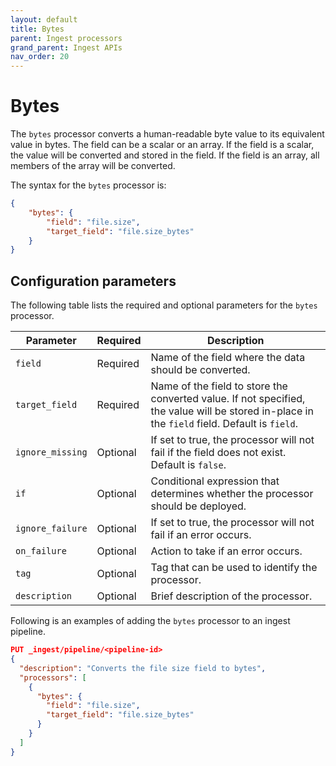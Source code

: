 ```yaml
---
layout: default
title: Bytes
parent: Ingest processors 
grand_parent: Ingest APIs
nav_order: 20
---
```


# Bytes

The `bytes` processor converts a human-readable byte value to its equivalent value in bytes. The field can be a scalar or an array. If the field is a scalar, the value will be converted and stored in the field. If the field is an array, all members of the array will be converted.

The syntax for the `bytes` processor is: 

```json
{
    "bytes": {
        "field": "file.size",
        "target_field": "file.size_bytes"
    }
}
```

## Configuration parameters

The following table lists the required and optional parameters for the `bytes` processor.  

**Parameter** | **Required** | **Description** |
|-----------|-----------|-----------|
`field` | Required | Name of the field where the data should be converted. |
`target_field` | Required | Name of the field to store the converted value. If not specified, the value will be stored in-place in the `field` field. Default is `field`. |
`ignore_missing` | Optional | If set to true, the processor will not fail if the field does not exist. Default is `false`. |
`if` | Optional | Conditional expression that determines whether the processor should be deployed. |
`ignore_failure` | Optional | If set to true, the processor will not fail if an error occurs. | 
`on_failure` | Optional | Action to take if an error occurs. | 
`tag` | Optional | Tag that can be used to identify the processor. | 
`description` | Optional | Brief description of the processor. |  

Following is an examples of adding the `bytes` processor to an ingest pipeline.

```json
PUT _ingest/pipeline/<pipeline-id>
{
  "description": "Converts the file size field to bytes",
  "processors": [
    {
      "bytes": {
        "field": "file.size",
        "target_field": "file.size_bytes"
      }
    }
  ]
}
```
